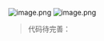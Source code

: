 ![image.png](https://upload-images.jianshu.io/upload_images/14935748-767a3ee167468589.png?imageMogr2/auto-orient/strip%7CimageView2/2/w/1240)
![image.png](https://upload-images.jianshu.io/upload_images/14935748-77dcf1f111300822.png?imageMogr2/auto-orient/strip%7CimageView2/2/w/1240)
>代码待完善：
